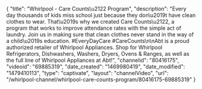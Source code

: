 {
    "title": "Whirlpool - Care Counts\u2122 Program",
    "description": "Every day thousands of kids miss school just because they don\u2019t have clean clothes to wear. That\u2019s why we created Care Counts\u2122, a program that works to improve attendance rates with the simple act of laundry. Join us in making sure that clean clothes never stand in the way of a child\u2019s education. #EveryDayCare #CareCounts\n\nAbt is a proud authorized retailer of Whirlpool Appliances. Shop for Whirlpool Refrigerators, Dishwashers, Washers, Dryers, Ovens & Ranges, as well as the full line of Whirlpool Appliances at Abt!",
    "channelid": "80416175",
    "videoid": "69885319",
    "date_created": "1469980419",
    "date_modified": "1479410113",
    "type": "captivate",
    "layout": "channelVideo",
    "url": "\/whirlpool-channel\/whirlpool-care-counts-program\/80416175-69885319"
}
